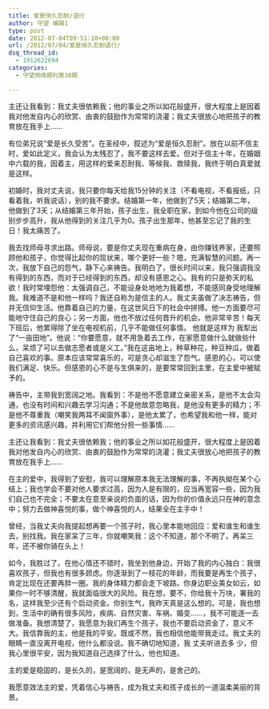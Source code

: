 ```yaml
---
title: 爱是恒久忍耐/语行
author: 守望 编辑1
type: post
date: 2012-07-04T09:51:10+00:00
url: /2012/07/04/爱是恒久忍耐语行/
dsq_thread_id:
  - 1912622694
categories:
  - 守望网络期刊第30期

---
```

<div class="indent-2">
  <p>
    主还让我看到：我丈夫很依赖我；他的事业之所以如花般盛开，很大程度上是因着我对他发自内心的欣赏、由衷的鼓励作为常常的浇灌；我丈夫很放心地把孩子的教育放在我手上……<!--more-->
  </p>
  
  <p>
    有位弟兄说“爱是长久受苦”。在圣经中，叙述为“爱是恒久忍耐”。放在以前不信主时，爱如此定义，我会认为太残忍了，我不要这样去爱。但对于信主十年，在婚姻中六载的我，因着主，用这样的爱来忍耐我、等候我、救赎我，我终于明白真爱就是这样。
  </p>
  
  <p>
    初婚时，我对丈夫说，我只要你每天给我15分钟的关注（不看电视，不看报纸，只看着我，听我说话），别的我不要求。结婚第一年，他做到了5天；结婚第二年，他做到了3天；从结婚第三年开始，孩子出生，我全职在家，到如今他在公司的级别步步高升，我从他得到的关注几乎为0。孩子出生那年，他甚至忘记了我的生日！我太痛苦了。
  </p>
  
  <p>
    我去找师母寻求出路。师母说，要是你丈夫现在重病在身，由你赚钱养家，还要照顾他和孩子，你觉得比起你的现状来，哪个更好一些？嗯，充满智慧的问题。再一次，我放下自己的怨气，静下心来祷告。我明白了，很长时间以来，我只强调我没有得到的东西，而对于已经得到的东西，却没有感恩之心。我有的只是弥天的私欲！我时常埋怨他：太强调自己，不能设身处地地为我着想，不能感同身受地理解我。我难道不是和他一样吗？我还自称为是信主的人。我丈夫虽做了决志祷告，但并无信仰生活。他靠着自己的力量，在这世风日下的社会中拼搏。他一方面要尽可能地守住自己的良心；另一方面，他也不放过任何晋升的机会。他非常辛苦！每天下班后，他累得除了坐在电视机前，几乎不能做任何事情。 他就是这样为 我犁出了“一亩田地”。他说：“你要愿意，就不用急着去工作，在家愿意做什么就做些什么，呆烦了可以去做志愿者或是义工。”我在这亩地上，种草种花，种豆种瓜，做着自己喜欢的事。原本应该常常喜乐的，可是贪心却滋生了怨气。感恩的心，可以使我们满足、快乐。但感恩的心不是与生俱来的，是要常常回到主里，在主爱中被赋予的。
  </p>
  
  <p>
    祷告中，主带我到宽阔之地。我看到：不是他不愿意建立亲密关系，是他不太会沟通，也没有时间和兴趣去学习沟通；不是他故意忽略我，是他没有更多的精力；不是他不尊重我（嘲笑我两耳不闻窗外事），是他太累了，也希望我和他一样，能对更多的资讯感兴趣，并利用它们帮他分担一些事情……
  </p>
  
  <p>
    主还让我看到：我丈夫很依赖我；他的事业之所以如花般盛开，很大程度上是因着我对他发自内心的欣赏、由衷的鼓励作为常常的浇灌；我丈夫很放心地把孩子的教育放在我手上……
  </p>
  
  <p>
    在主的爱中，我得到了安慰，我可以理解原本我无法理解的事，不再执拗在某个心结上；我也学会不要对他人要求过高，因为人是有限的，应当再宽容一些，因为我们自己也不完全；不要太在意至亲说的负面的话，因为你的价值永远只在神的意念中；努力去做神喜悦的事，做个神喜悦的人，结果全在主手中！
  </p>
  
  <p>
    曾经，当我丈夫向我提起想再要一个孩子时，我心里本能地回应：爱和谁生和谁生去，别找我。我在家呆了三年，你就嘲笑我：这个不知道，那个不明了。再呆三年，还不被你骑在头上！
  </p>
  
  <p>
    如今，我胜过了。在他心情还不错时，我坐到他身边，开始了我的内心独白：我很喜欢孩子，但我也有很多顾虑。你逐渐到了一枝花的年龄，而我要是再生个孩子，肯定比现在还要再胖一圈。我的身体精力都会走下坡路。你身边职业美女如云，如果你一时不够清醒，我就面临很大的风险。我在想，要不，你给我十万块，署我的名，这样我至少还有个启动资金。你别生气，我昨天真是这么想的。可是，我也想到，生活中的确有很多风险，疾病、自然灾害、车祸、婚变……，我不可能逐一去做准备。我想清楚了，我愿意为我们再生个孩子。我也不要启动资金了，意义不大。我信靠我的主，他是我的平安。既或不然，我也相信他能带我走过。我丈夫的眼睛一直没离开电视，他什么都没说。我不确切地知道，我 丈夫听进去多 少，但我心里很平安，因为我知道自己选择了什么，他也知道。
  </p>
  
  <p>
    主的爱是稳固的，是长久的，是宽阔的，是无声的，是舍己的。
  </p>
  
  <p>
    我愿意效法主的爱，凭着信心与祷告，成为我丈夫和孩子成长的一道温柔美丽的背景。
  </p>
</div>